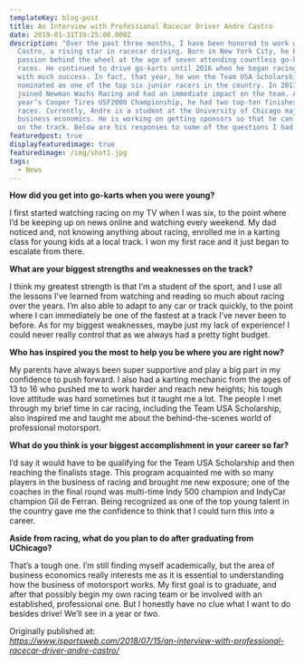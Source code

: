 ```yaml
---
templateKey: blog-post
title: An Interview with Professional Racecar Driver Andre Castro
date: 2019-01-31T19:25:00.000Z
description: "Over the past three months, I have been honored to work with Andre
  Castro, a rising star in racecar driving. Born in New York City, he began his
  passion behind the wheel at the age of seven attending countless go-kart
  races. He continued to drive go-karts until 2016 when he began racing cars
  with much success. In fact, that year, he won the Team USA Scholarship and was
  nominated as one of the top six junior racers in the country. In 2017, he
  joined Newman Wachs Racing and had an immediate impact on the team. At that
  year’s Cooper Tires USF2000 Championship, he had two top-ten finishes in four
  races. Currently, Andre is a student at the University of Chicago majoring in
  business economics. He is working on getting sponsors so that he can race more
  on the track. Below are his responses to some of the questions I had for him:"
featuredpost: true
displayfeaturedimage: true
featuredimage: /img/shot1.jpg
tags:
  - News
---
```

**How did you get into go-karts when you were young?**

I first started watching racing on my TV when I was six, to the point where I’d be keeping up on news online and watching every weekend. My dad noticed and, not knowing anything about racing, enrolled me in a karting class for young kids at a local track. I won my first race and it just began to escalate from there.

**What are your biggest strengths and weaknesses on the track?**

I think my greatest strength is that I’m a student of the sport, and I use all the lessons I’ve learned from watching and reading so much about racing over the years. I’m also able to adapt to any car or track quickly, to the point where I can immediately be one of the fastest at a track I’ve never been to before. As for my biggest weaknesses, maybe just my lack of experience! I could never really control that as we always had a pretty tight budget.

**Who has inspired you the most to help you be where you are right now?**

My parents have always been super supportive and play a big part in my confidence to push forward. I also had a karting mechanic from the ages of 13 to 16 who pushed me to work harder and reach new heights; his tough love attitude was hard sometimes but it taught me a lot. The people I met through my brief time in car racing, including the Team USA Scholarship, also inspired me and taught me about the behind-the-scenes world of professional motorsport.

**What do you think is your biggest accomplishment in your career so far?**

I’d say it would have to be qualifying for the Team USA Scholarship and then reaching the finalists stage. This program acquainted me with so many players in the business of racing and brought me new exposure; one of the coaches in the final round was multi-time Indy 500 champion and IndyCar champion Gil de Ferran. Being recognized as one of the top young talent in the country gave me the confidence to think that I could turn this into a career.

**Aside from racing, what do you plan to do after graduating from UChicago?**

That’s a tough one. I’m still finding myself academically, but the area of business economics really interests me as it is essential to understanding how the business of motorsport works. My first goal is to graduate, and after that possibly begin my own racing team or be involved with an established, professional one. But I honestly have no clue what I want to do besides drive! We’ll see in a year or two.

Originally published at: <br>*<https://www.isportsweb.com/2018/07/15/an-interview-with-professional-racecar-driver-andre-castro/>*